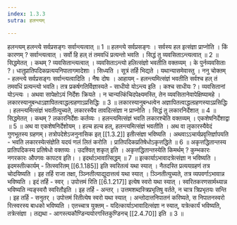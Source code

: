 ```yaml
---
index: 1.3.3
sutra: हलन्त्यम्

---
```

हलन्त्यम् हलन्त्ये सर्वप्रसङ्गः सर्वान्त्यत्वात् ॥ 1 ॥ हलन्त्ये सर्वप्रसङ्गः । सर्वस्य हल इत्संज्ञा प्राप्नोति । किं कारणम् ? सर्वान्त्यत्वात् । सर्वो हि हल् तं तमवधिं प्रत्यन्तो भवति । सिद्धं तु व्यवसिताऽन्त्यत्वात् ॥ 2 ॥ सिद्धमेतत् । कथम् ? व्यवसितान्त्यत्वात् । व्यवसिताऽन्त्यो हलित्संज्ञो भवतीति वक्तव्यम् । के पुर्नव्यवसिताः ?। धातुप्रातिपदिकप्रत्ययनिपातागमादेशाः । सिध्यति । सूत्रं तर्हि भिद्यते । यथान्यासमेवास्तु । ननु चोक्तम् -  हलन्त्ये सर्वप्रसङ्गः सर्वान्त्यत्वादिति । नैषः दोषः । आहायम् - हलन्त्यमित्संज्ञं भवतीति सर्वश्च हल् तं तमवधिं प्रत्यन्त्यो भवति। तत्र प्रकर्षगतिर्विज्ञास्यते - साधीयो योऽन्त्य इति । कश्च साधीयः ?। व्यवसितानां योऽन्त्यः । अथवा सापेक्षोऽयं निर्देशः क्रियते । न चान्यत्किंचिदपेक्ष्यमस्ति, तेन व्यवसितानेवापेक्षिष्यामहे । लकारस्यानुबन्धाऽज्ञापितत्वाद्धल्ग्रहणाऽप्रसिद्धिः ॥ 3 ॥ लकारस्यानुबन्धत्वेन अज्ञापितत्वाद्धल्ग्रहणस्याऽप्रसिद्धिः । हलन्त्यमित्संज्ञं भवतीत्युच्यते, लकारस्यैव तावदित्संज्ञा न प्राप्नोति । सिद्धं तु लकारनिर्देशात् ॥ 4 ॥ सिद्धमेतत् । कथम् ? लकारनिर्देशः कर्तव्यः । हलन्त्यमित्संज्ञं भवति लकारश्चेति वक्तव्यम् । एकशेषनिर्देशाद्वा ॥ 5 ॥ अथ वा एकशेषनिर्देशोयम् । हल्च हल्च हल्, हलन्त्यमित्संज्ञं भवतीति । अथ वा लृकारस्यैवेदं गुणभूतस्य ग्रहणम्। तत्रोपदेशेऽजनुनासिक इत् [[1.3.2]] इतीत्संज्ञा भविष्यति । अथवाऽऽचार्यप्रवृत्तिर्ज्ञापयति - भवति लकारस्येत्संज्ञेति यदयं णलं लितं करोति । प्रातिपदिकप्रतिषेधोऽकृत्तद्धिते ॥ 6 ॥ अकृत्तद्धितान्तस्य प्रातिपदिकस्य प्रतिषेधो वक्तव्यः । उदश्वित् शकृत् इति । अकृत्तद्धितान्तस्येति किमर्थम् ? कुम्भकारः नगरकारः औपगवः कापटव इति। । इदर्थाऽभावात्सिद्धम् ॥ 7 ॥ इत्कार्याऽभावादत्रेत्संज्ञा न भविष्यति । इदमस्तीत्कार्यम् - तित्स्वरितम् [[6.1.185]] इति स्वरितत्वं यथा स्यात् । नैतदस्ति प्रत्ययग्रहणं तत्र चोदयिष्यति । इह तर्हि राजा तक्षा, ञ्ञ्नितीत्याद्युदात्तत्वं यथा स्यात् । ञ्ञ्नितीत्युच्यते, तत्र व्यपवर्गाऽभावान्न भविष्यति । इदं तर्हि - स्वर् । उपोत्तमं रिति [[6.1.217]] इत्येष स्वरो यथा स्यात् । स्वरितकरणसार्मथ्यान्न भविष्यति न्यङ्स्वरौ स्वरितौइति । इह तर्हि - अन्तर् । उत्तमशब्दस्त्रिप्रभृतिषु वर्तते, न चात्र त्रिप्रभृतयः सन्ति । इह तर्हि - सनुतर् । उपोत्तमं रितीत्येष स्वरो यथा स्यात् । अन्तोदात्तनिपातनं करिष्यते, स निपातनस्वरो रित्स्वरस्य बाधको भविष्यति । एतच्चात्र युक्तम् - यदित्कार्याऽभावादित्संज्ञा न स्यात्, यत्रेत्कार्यं भविष्यति, तत्रेत्संज्ञा । तद्यथा - आगस्त्यकौण्डिन्ययोरगस्तिकुण्डिनच् [[2.4.70]] इति ॥ 3 ॥